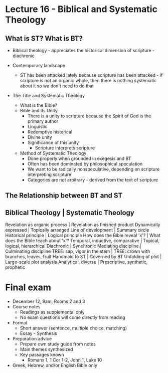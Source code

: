 # Lecture 16 - Biblical and Systematic Theology

## What is ST? What is BT?

* Biblical theology - appreciates the historical dimension of scripture - diachronic

* Contemporary landscape
  * ST has been attacked lately because scripture has been attacked - if scripture is not an organic whole, then there is nothing systematic about it so we don't need to do that
* The Title and Systematic Theology
  * What is the Bible?
  * Bible and its Unity
    * There is a unity to scripture because the Spirit of God is the primary author
    * Linguistic
    * Redemptive historical
    * Divine unity
    * Significance of this unity
      * Scripture interprets scripture
  * Method of Systematic Theology
    * Done properly when grounded in exegesis and BT
    * Often has been dominated by philosophical speculation
    * We want to be radically nonspeculative, depending on scripture interpreting scripture
    * Categories are not arbitrary - derived from the text of scripture

## The Relationship between BT and ST

Biblical Theology                       | Systematic Theology
------------------------------------------------------------------------
Revelation as organic process           | Revelation as finished product
Dynamically expressed                   | Topically arranged
Line of development                     | Summary circle
Historical principle                    | Logical principle
How does the Bible reveal 'x'?          | What does the Bible teach about 'x'?
Temporal, inductive, comparative        | Topical, logical, hierarchical
Diachronic                              | Synchronic
Mediating discipline                    | Culminating discipline
TREE: sap, vigor in the stem            | TREE: crown with branches, leaves, fruit
Handmaid to ST                          | Governed by BT
Unfolding of plot                       | Large-scale plot analysis
Analytical, diverse                     | Prescriptive, synthetic, prophetic


# Final exam

* December 12, 9am, Rooms 2 and 3
* Course notes
  * Readings as supplemental only
  * No exam questions will come directly from reading
* Format
  * Short answer (sentence, multiple choice, matching)
  * Essay - Synthesis
* Preparation advice
  * Prepare own study guide from notes
  * Main themes synthesized
  * Key passages known
    * Romans 1, 1 Cor 1-2, John 1, Luke 10
* Greek, Hebrew, and/or English Bible only

